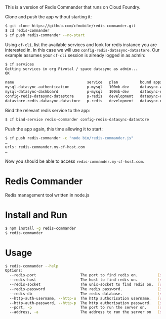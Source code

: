 This is a version of Redis Commander that runs on Cloud Foundry.

Clone and push the app without starting it:

```bash
$ git clone https://github.com/cfmobile/redis-commander.git
$ cd redis-commander
$ cf push redis-commander --no-start
```

Using `cf-cli`, list the available services and look for redis instance you are interested in. In this case we will use `config-redis-datasync-datastore`. Our example assumes your `cf-cli` session is already logged in as admin:

```bash
$ cf services
Getting services in org Pivotal / space datasync as admin...
OK

name                                 service   plan          bound apps
mysql-datasync-authentication        p-mysql   100mb-dev     datasync-authentication
mysql-datasync-dashboard             p-mysql   100mb-dev     datasync-dashboard
config-redis-datasync-datastore      p-redis   development   datasync-datastore
datastore-redis-datasync-datastore   p-redis   development   datasync-datastore
```

Bind the relevant redis service to the app:

```bash
$ cf bind-service redis-commander config-redis-datasync-datastore
```

Push the app again, this time allowing it to start:

```bash
$ cf push redis-commander -c "node bin/redis-commander.js"
…
urls: redis-commander.my-cf-host.com
…
```

Now you should be able to access `redis-commander.my-cf-host.com`.

# Redis Commander

Redis management tool written in node.js

# Install and Run

```bash
$ npm install -g redis-commander
$ redis-commander
```

# Usage

```bash
$ redis-commander --help
Options:
  --redis-port                    The port to find redis on.         [string]
  --redis-host                    The host to find redis on.         [string]
  --redis-socket                  The unix-socket to find redis on.  [string]
  --redis-password                The redis password.                [string]
  --redis-db                      The redis database.                [string]
  --http-auth-username, --http-u  The http authorisation username.   [string]
  --http-auth-password, --http-p  The http authorisation password.   [string]
  --port, -p                      The port to run the server on.     [string]  [default: 8081]
  --address, -a                   The address to run the server on   [string]  [default: 0.0.0.0]
```

